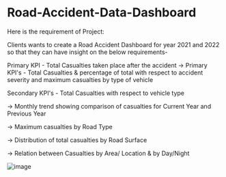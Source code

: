 # Road-Accident-Data-Dashboard

Here is the requirement of Project:

Clients wants to create a Road Accident Dashboard for year 2021 and 2022 so that they can have insight on the below requirements-

Primary KPI - Total Casualties taken place after the accident
→ Primary KPI's - Total Casualties & percentage of total with respect to accident severity and maximum casualties by type of vehicle


Secondary KPI's - Total Casualties with respect to vehicle type

→ Monthly trend showing comparison of casualties for Current Year and Previous Year

→ Maximum casualties by Road Type

→ Distribution of total casualties by Road Surface

→ Relation between Casualties by Area/ Location & by Day/Night

![image](https://github.com/rajvimevada/Road-Accident-Data-Dashboard/assets/110738846/c628e138-5b12-41a6-a91e-5ce7afbdb387)
